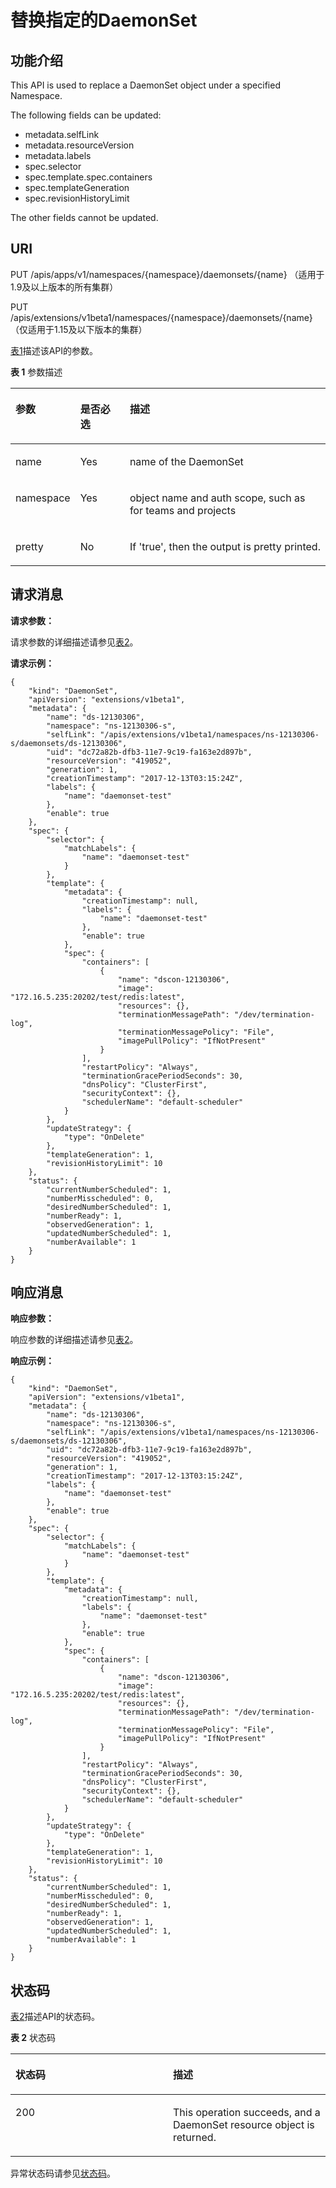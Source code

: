 # 替换指定的DaemonSet<a name="cce_02_0138"></a>

## 功能介绍<a name="section24346747"></a>

This API is used to replace a DaemonSet object under a specified Namespace.

The following fields can be updated:

-   metadata.selfLink
-   metadata.resourceVersion
-   metadata.labels
-   spec.selector
-   spec.template.spec.containers
-   spec.templateGeneration
-   spec.revisionHistoryLimit

The other fields cannot be updated.

## URI<a name="section17794137"></a>

PUT /apis/apps/v1/namespaces/\{namespace\}/daemonsets/\{name\} （适用于1.9及以上版本的所有集群）

PUT /apis/extensions/v1beta1/namespaces/\{namespace\}/daemonsets/\{name\} （仅适用于1.15及以下版本的集群）

[表1](#d0e32763)描述该API的参数。

**表 1**  参数描述

<a name="d0e32763"></a>
<table><thead align="left"><tr id="row30736748"><th class="cellrowborder" valign="top" width="16.328367163283673%" id="mcps1.2.4.1.1"><p id="p65652297517"><a name="p65652297517"></a><a name="p65652297517"></a>参数</p>
</th>
<th class="cellrowborder" valign="top" width="16.328367163283673%" id="mcps1.2.4.1.2"><p id="p165661629135114"><a name="p165661629135114"></a><a name="p165661629135114"></a>是否必选</p>
</th>
<th class="cellrowborder" valign="top" width="67.34326567343265%" id="mcps1.2.4.1.3"><p id="p14567629115114"><a name="p14567629115114"></a><a name="p14567629115114"></a>描述</p>
</th>
</tr>
</thead>
<tbody><tr id="row11981316"><td class="cellrowborder" valign="top" width="16.328367163283673%" headers="mcps1.2.4.1.1 "><p id="p30962572"><a name="p30962572"></a><a name="p30962572"></a>name</p>
</td>
<td class="cellrowborder" valign="top" width="16.328367163283673%" headers="mcps1.2.4.1.2 "><p id="p24940388"><a name="p24940388"></a><a name="p24940388"></a>Yes</p>
</td>
<td class="cellrowborder" valign="top" width="67.34326567343265%" headers="mcps1.2.4.1.3 "><p id="p6905524"><a name="p6905524"></a><a name="p6905524"></a>name of the DaemonSet</p>
</td>
</tr>
<tr id="row62149721"><td class="cellrowborder" valign="top" width="16.328367163283673%" headers="mcps1.2.4.1.1 "><p id="p962641"><a name="p962641"></a><a name="p962641"></a>namespace</p>
</td>
<td class="cellrowborder" valign="top" width="16.328367163283673%" headers="mcps1.2.4.1.2 "><p id="p10865110"><a name="p10865110"></a><a name="p10865110"></a>Yes</p>
</td>
<td class="cellrowborder" valign="top" width="67.34326567343265%" headers="mcps1.2.4.1.3 "><p id="p7658703"><a name="p7658703"></a><a name="p7658703"></a>object name and auth scope, such as for teams and projects</p>
</td>
</tr>
<tr id="row1819467"><td class="cellrowborder" valign="top" width="16.328367163283673%" headers="mcps1.2.4.1.1 "><p id="p13159118"><a name="p13159118"></a><a name="p13159118"></a>pretty</p>
</td>
<td class="cellrowborder" valign="top" width="16.328367163283673%" headers="mcps1.2.4.1.2 "><p id="p59255609"><a name="p59255609"></a><a name="p59255609"></a>No</p>
</td>
<td class="cellrowborder" valign="top" width="67.34326567343265%" headers="mcps1.2.4.1.3 "><p id="p34975029"><a name="p34975029"></a><a name="p34975029"></a>If 'true', then the output is pretty printed.</p>
</td>
</tr>
</tbody>
</table>

## 请求消息<a name="section25929511"></a>

**请求参数：**

请求参数的详细描述请参见[表2](创建DaemonSet.md#d0e31376)。

**请求示例：**

```
{
    "kind": "DaemonSet",
    "apiVersion": "extensions/v1beta1",
    "metadata": {
        "name": "ds-12130306",
        "namespace": "ns-12130306-s",
        "selfLink": "/apis/extensions/v1beta1/namespaces/ns-12130306-s/daemonsets/ds-12130306",
        "uid": "dc72a82b-dfb3-11e7-9c19-fa163e2d897b",
        "resourceVersion": "419052",
        "generation": 1,
        "creationTimestamp": "2017-12-13T03:15:24Z",
        "labels": {
            "name": "daemonset-test"
        },
        "enable": true
    },
    "spec": {
        "selector": {
            "matchLabels": {
                "name": "daemonset-test"
            }
        },
        "template": {
            "metadata": {
                "creationTimestamp": null,
                "labels": {
                    "name": "daemonset-test"
                },
                "enable": true
            },
            "spec": {
                "containers": [
                    {
                        "name": "dscon-12130306",
                        "image": "172.16.5.235:20202/test/redis:latest",
                        "resources": {},
                        "terminationMessagePath": "/dev/termination-log",
                        "terminationMessagePolicy": "File",
                        "imagePullPolicy": "IfNotPresent"
                    }
                ],
                "restartPolicy": "Always",
                "terminationGracePeriodSeconds": 30,
                "dnsPolicy": "ClusterFirst",
                "securityContext": {},
                "schedulerName": "default-scheduler"
            }
        },
        "updateStrategy": {
            "type": "OnDelete"
        },
        "templateGeneration": 1,
        "revisionHistoryLimit": 10
    },
    "status": {
        "currentNumberScheduled": 1,
        "numberMisscheduled": 0,
        "desiredNumberScheduled": 1,
        "numberReady": 1,
        "observedGeneration": 1,
        "updatedNumberScheduled": 1,
        "numberAvailable": 1
    }
}
```

## 响应消息<a name="section32039015"></a>

**响应参数：**

响应参数的详细描述请参见[表2](创建DaemonSet.md#d0e31376)。

**响应示例：**

```
{
    "kind": "DaemonSet",
    "apiVersion": "extensions/v1beta1",
    "metadata": {
        "name": "ds-12130306",
        "namespace": "ns-12130306-s",
        "selfLink": "/apis/extensions/v1beta1/namespaces/ns-12130306-s/daemonsets/ds-12130306",
        "uid": "dc72a82b-dfb3-11e7-9c19-fa163e2d897b",
        "resourceVersion": "419052",
        "generation": 1,
        "creationTimestamp": "2017-12-13T03:15:24Z",
        "labels": {
            "name": "daemonset-test"
        },
        "enable": true
    },
    "spec": {
        "selector": {
            "matchLabels": {
                "name": "daemonset-test"
            }
        },
        "template": {
            "metadata": {
                "creationTimestamp": null,
                "labels": {
                    "name": "daemonset-test"
                },
                "enable": true
            },
            "spec": {
                "containers": [
                    {
                        "name": "dscon-12130306",
                        "image": "172.16.5.235:20202/test/redis:latest",
                        "resources": {},
                        "terminationMessagePath": "/dev/termination-log",
                        "terminationMessagePolicy": "File",
                        "imagePullPolicy": "IfNotPresent"
                    }
                ],
                "restartPolicy": "Always",
                "terminationGracePeriodSeconds": 30,
                "dnsPolicy": "ClusterFirst",
                "securityContext": {},
                "schedulerName": "default-scheduler"
            }
        },
        "updateStrategy": {
            "type": "OnDelete"
        },
        "templateGeneration": 1,
        "revisionHistoryLimit": 10
    },
    "status": {
        "currentNumberScheduled": 1,
        "numberMisscheduled": 0,
        "desiredNumberScheduled": 1,
        "numberReady": 1,
        "observedGeneration": 1,
        "updatedNumberScheduled": 1,
        "numberAvailable": 1
    }
}
```

## 状态码<a name="section19915680"></a>

[表2](#d0e32851)描述API的状态码。

**表 2**  状态码

<a name="d0e32851"></a>
<table><thead align="left"><tr id="row44030197"><th class="cellrowborder" valign="top" width="50%" id="mcps1.2.3.1.1"><p id="p9676191"><a name="p9676191"></a><a name="p9676191"></a>状态码</p>
</th>
<th class="cellrowborder" valign="top" width="50%" id="mcps1.2.3.1.2"><p id="p45574026"><a name="p45574026"></a><a name="p45574026"></a>描述</p>
</th>
</tr>
</thead>
<tbody><tr id="row508638"><td class="cellrowborder" valign="top" width="50%" headers="mcps1.2.3.1.1 "><p id="p41199681"><a name="p41199681"></a><a name="p41199681"></a>200</p>
</td>
<td class="cellrowborder" valign="top" width="50%" headers="mcps1.2.3.1.2 "><p id="p48839902"><a name="p48839902"></a><a name="p48839902"></a>This operation succeeds, and a DaemonSet resource object is returned.</p>
</td>
</tr>
</tbody>
</table>

异常状态码请参见[状态码](状态码.md)。

